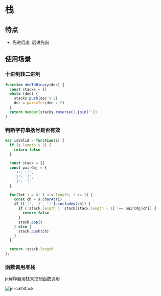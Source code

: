 # 栈

## 特点

- 先进后出, 后进先出

## 使用场景

### 十进制转二进制

```js
function decToBinary(dec) {
  const stacks = []
  while (dec) {
    stacks.push(dec % 2)
    dec = parseInt(dec / 2)
  }
  return Number(stacks.reverse().join(''))
}
```

### 判断字符串括号是否有效

```js
var isValid = function(s) {
  if (s.length % 2) {
    return false
  }
  
  const stack = []
  const pairObj = {
    ')': '(',
    '}': '{',
    ']': '['
  }

  for(let i = 0; i < s.length; i += 1) {
    const ch = s.charAt(i)
    if ([')', '}', ']'].includes(ch)) {
      if (!stack.length || stack[stack.length - 1] !== pairObj[ch]) {
        return false
      }
      stack.pop()
    } else {
      stack.push(ch)
    }
  }

  return !stack.length
};
```

### 函数调用堆栈

js解释器用栈来控制函数调用

![js-callStack](https://fxpby.oss-cn-beijing.aliyuncs.com/blogImg/datastructures-algorithm/jsCallStack.gif)

